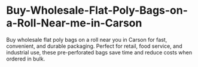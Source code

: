 # Buy-Wholesale-Flat-Poly-Bags-on-a-Roll-Near-me-in-Carson
Buy wholesale flat poly bags on a roll near you in Carson for fast, convenient, and durable packaging. Perfect for retail, food service, and industrial use, these pre-perforated bags save time and reduce costs when ordered in bulk.
